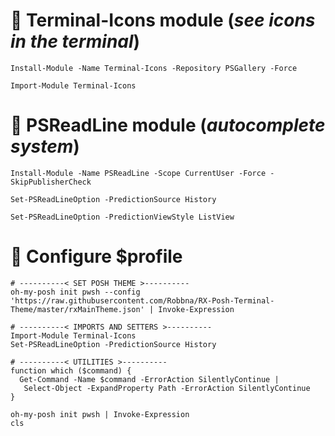 # :minidisc: Terminal-Icons module (_see icons in the terminal_)
```
Install-Module -Name Terminal-Icons -Repository PSGallery -Force
```
```
Import-Module Terminal-Icons
```
# :minidisc: PSReadLine module (_autocomplete system_)
```
Install-Module -Name PSReadLine -Scope CurrentUser -Force -SkipPublisherCheck
```
```
Set-PSReadLineOption -PredictionSource History
```
```
Set-PSReadLineOption -PredictionViewStyle ListView
```
# :pencil: Configure $profile
```
# ----------< SET POSH THEME >----------
oh-my-posh init pwsh --config 'https://raw.githubusercontent.com/Robbna/RX-Posh-Terminal-Theme/master/rxMainTheme.json' | Invoke-Expression

# ----------< IMPORTS AND SETTERS >----------
Import-Module Terminal-Icons
Set-PSReadLineOption -PredictionSource History

# ----------< UTILITIES >----------
function which ($command) {
  Get-Command -Name $command -ErrorAction SilentlyContinue |
   Select-Object -ExpandProperty Path -ErrorAction SilentlyContinue
}

oh-my-posh init pwsh | Invoke-Expression
cls
```
